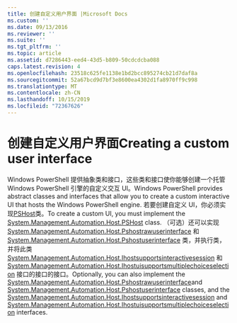 ```yaml
---
title: 创建自定义用户界面 |Microsoft Docs
ms.custom: ''
ms.date: 09/13/2016
ms.reviewer: ''
ms.suite: ''
ms.tgt_pltfrm: ''
ms.topic: article
ms.assetid: d7286443-eed4-43d5-b809-50cdcdcba088
caps.latest.revision: 4
ms.openlocfilehash: 23518c625fe1138e1bd2bcc895274cb21d7daf8a
ms.sourcegitcommit: 52a67bcd9d7bf3e8600ea4302d1fa8970ff9c998
ms.translationtype: MT
ms.contentlocale: zh-CN
ms.lasthandoff: 10/15/2019
ms.locfileid: "72367626"
---
```

# <a name="creating-a-custom-user-interface"></a><span data-ttu-id="05f00-102">创建自定义用户界面</span><span class="sxs-lookup"><span data-stu-id="05f00-102">Creating a custom user interface</span></span>

<span data-ttu-id="05f00-103">Windows PowerShell 提供抽象类和接口，这些类和接口使你能够创建一个托管 Windows PowerShell 引擎的自定义交互 UI。</span><span class="sxs-lookup"><span data-stu-id="05f00-103">Windows PowerShell provides abstract classes and interfaces that allow you to create a custom interactive UI that hosts the Windows PowerShell engine.</span></span> <span data-ttu-id="05f00-104">若要创建自定义 UI，你必须实现[PSHost](/dotnet/api/System.Management.Automation.Host.PSHost)类。</span><span class="sxs-lookup"><span data-stu-id="05f00-104">To create a custom UI, you must implement the [System.Management.Automation.Host.PSHost](/dotnet/api/System.Management.Automation.Host.PSHost) class.</span></span> <span data-ttu-id="05f00-105">（可选）还可以实现 [System.Management.Automation.Host.Pshostrawuserinterface](/dotnet/api/System.Management.Automation.Host.PSHostRawUserInterface) 和 [System.Management.Automation.Host.Pshostuserinterface](/dotnet/api/System.Management.Automation.Host.PSHostUserInterface) 类，并执行类，并将此类 [System.Management.Automation.Host.Ihostsupportsinteractivesession](/dotnet/api/System.Management.Automation.Host.IHostSupportsInteractiveSession) 和 [System.Management.Automation.Host.Ihostuisupportsmultiplechoiceselection](/dotnet/api/System.Management.Automation.Host.IHostUISupportsMultipleChoiceSelection) 接口的接口的接口。</span><span class="sxs-lookup"><span data-stu-id="05f00-105">Optionally, you can also implement the [System.Management.Automation.Host.Pshostrawuserinterface](/dotnet/api/System.Management.Automation.Host.PSHostRawUserInterface)and [System.Management.Automation.Host.Pshostuserinterface](/dotnet/api/System.Management.Automation.Host.PSHostUserInterface) classes, and the [System.Management.Automation.Host.Ihostsupportsinteractivesession](/dotnet/api/System.Management.Automation.Host.IHostSupportsInteractiveSession) and [System.Management.Automation.Host.Ihostuisupportsmultiplechoiceselection](/dotnet/api/System.Management.Automation.Host.IHostUISupportsMultipleChoiceSelection) interfaces.</span></span>
